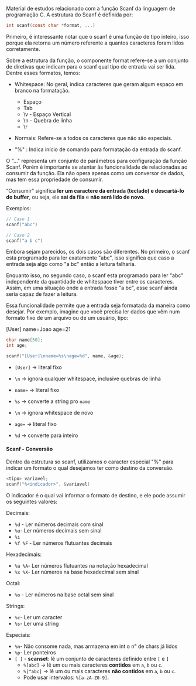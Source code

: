 Material de estudos relacionado com a função Scanf da linguagem de programação C. A estrutura do Scanf é definida por:

```C
int scanf(const char *format, ...)
```

Primeiro, é interessante notar que o scanf é uma função de tipo inteiro, isso porque ela retorna um número referente a quantos caracteres foram lidos corretamente.

Sobre a estrutura da função, o componente format refere-se a um conjunto de diretivas que indicam para o scanf qual tipo de entrada vai ser lida. Dentre esses formatos, temos:

- Whitespace: No geral, indica caracteres que geram algum espaço em branco na formatação.
	- Espaço
	- Tab
	- \v - Espaço Vertical
	- \n - Quebra de linha
	- \r

- Normais: Refere-se a todos os caracteres que não são especiais.

- "%" : Indica início de comando para formatação da entrada do scanf.

O "..." representa um conjunto de parâmetros para configuração da função Scanf. Porém é importante se atentar às funcionalidade de relacionadas ao consumir da função. Ela não opera apenas como um conversor de dados, mas tem essa propriedade de consumir.

“Consumir” significa **ler um caractere da entrada (teclado) e descartá-lo do buffer**, ou seja, ele **sai da fila** e **não será lido de novo**.

Exemplos:

```C
// Caso 1
scanf("abc")

// Caso 2
scanf("a b c")
```

Embora sejam parecidos, os dois casos são diferentes. No primeiro, o scanf esta programado para ler exatamente "abc", isso significa que caso a entrada seja algo como    "a bc" então a leitura falharia.

Enquanto isso, no segundo caso, o scanf esta programado para ler "abc" independente da quantidade de whitespace tiver entre os caracteres. Assim, em uma situação onde a entrada fosse "a    bc", esse scanf ainda seria capaz de fazer a leitura.

Essa funcionalidade permite que a entrada seja formatada da maneira como desejar. Por exemplo, imagine que você precisa ler dados que vêm num formato fixo de um arquivo ou de um usuário, tipo:

[User]
name=Joao
age=21

```C
char name[50];
int age;

scanf("[User]\nname=%s\nage=%d", name, &age);
```

- `[User]` → literal fixo
    
- `\n` → ignora qualquer whitespace, inclusive quebras de linha
    
- `name=` → literal fixo
    
- `%s` → converte a string pro `name`
    
- `\n` → ignora whitespace de novo
    
- `age=` → literal fixo
    
- `%d` → converte para inteiro


#### Scanf - Conversão

Dentro da estrutura so scanf, utilizamos o caracter especial "%" para indicar um formato o qual desejamos ter como destino da conversão. 

```C
<tipo> variavel;
scanf("%<indicador>", &variavel)
```
O indicador é o qual vai informar o formato de destino, e ele pode assumir os seguintes valores:

Decimais:
- `%d` - Ler números decimais com sinal
- `%u`- Ler números decimais sem sinal
-  `%i` 
- `%f %F` - Ler números flutuantes decimais

Hexadecimais:
- `%a %A`- Ler números flutuantes na notação hexadecimal
- `%x %X`- Ler números na base hexadecimal sem sinal

Octal:
- `%o` - Ler números na base octal sem sinal

Strings:
- `%c`- Ler um caracter
- `%s`- Ler uma string

Especiais:
- `%n`- Não consome nada, mas armazena em int o n° de chars já lidos
- `%p`- Ler ponteiros
- `[ ]` - **scanset**: lê um conjunto de caracteres definido entre `[` e `]`
	- `%[abc]` → lê um ou mais caracteres **contidos** em `a`, `b` ou `c`.
	- `%[^abc]` → lê um ou mais caracteres **não contidos** em `a`, `b` ou `c`.
	- Pode usar intervalos: `%[a-zA-Z0-9]`.